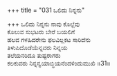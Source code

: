 +++
title = "031 ಒಲಿದು ನಿನ್ನನು"

+++
ಒಲಿದು ನಿನ್ನನು ನಾವು ಕೊಲ್ಲೆವು  
ಕೊಲುವ ಸುಭಟರು ಬೇರೆ ಬಯಲಿಗೆ  
ಹಲವ ಗಳಹಿದರೇನು ಫಲವಿಲ್ಲಕಟ ಸಾರಿದೆನು  
ತಿಳುಪಿದೊಡೆಯೆನ್ನವರು ನಿನ್ನಯ  
ತಲೆಯನರಿದೂ ತುಷ್ಟರಾಗರು  
ಕಲಕುವರು ನಿನ್ನನ್ವಯಾಬ್ಧಿಯನೆಂದಳಿಂದುಮುಖಿ     ॥31॥